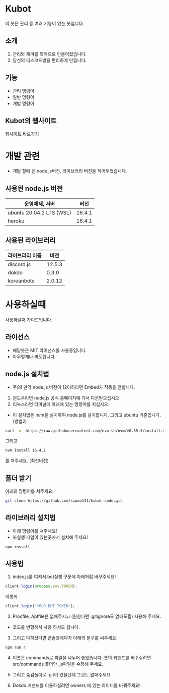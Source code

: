 # Kubot
이 봇은 관리 등 여러 기능이 있는 봇입니다.

## 소개
1. 관리와 재미를 목적으로 만들어졌습니다.
2. 당신의 디스코드방을 편리하게 만듭니다.

## 기능
+ 관리 명령어
+ 일반 명령어
+ 개발 명령어

## Kubot의 웹사이트
[웹사이트 바로가기](https://kubot.netlify.app/)

# 개발 관련
+ 개발 할때 쓴 node.js버전, 라이브러리 버전을 적어두었습니다.

## 사용된 node.js 버전
|운영체제, 서버|버전|
|--|--|
|ubuntu 20.04.2 LTS (WSL)|16.4.1|
|heroku|16.4.1|

## 사용된 라이브러리
|라이브러리 이름|버전|
|--|--|
|discord.js|12.5.3|
|dokdo|0.3.0|
|koreanbots|2.0.12|


# 사용하실때
사용하살때 가이드입니다.

## 라이선스
- 해당봇은 MIT 라이선스를 사용중입니다.
- 아무렇게나 써도됩니다.

## node.js 설치법
* 주의! 만약 node.js 버젼이 12이하라면 Embed가 작동을 안합니다.
1. 윈도우라면 node.js 공식 홈페이지에 가서 다운받으십시오
2. 리눅스라면 터미널에 아래에 있는 명령어를 치십시오.
* 이 설치법은 nvm을 설치하여 node.js를 설치합니다. 그리고 ubuntu 기준입니다. (방법2)
```zsh
curl -o- https://raw.githubusercontent.com/nvm-sh/nvm/v0.35.3/install.sh | bash
```
그리고
```zsh
nvm install 16.4.1
```
를 쳐주세요. (최신버전)

## 폴더 받기
아래의 명령어를 쳐주세요.
```zsh
git clone https://github.com/siwoo131/kubot-code.git
```

## 라이브러리 설치법
* 아래 명령어를 쳐주세요!
* 봇실행 파일이 있는곳에서 설치해 주세요!
```zsh
npm install
```

## 사용법
1. index.js를 여셔서 bot실행 구문에 아래처럼 바꾸주세요!
```javascript
client.login(process.env.TOKEN);
```
이렇게
```javascript
client.login("YOUR_BOT_TOKEN");
```

2. Procfile, Aptfile은 없애주시고 (원한다면 .gitignore도 없애도됨) 사용해 주세요.

+ 코드를 변형해서 사용 하셔도 됩니다.

3. 그리고 다하셨다면 콘솔창에다가 아래의 문구를 써주세요.
```zsh
npm run r
```
4. 이봇은 commands로 파일을 나누어 놓았습니다. 봇의 커맨드를 바꾸실려면 src/commands 폴더안 .js파일을 수정해 주세요.

5. 그리고 숨김폴더로 .git이 있을텐데 그것도 없애주세요.

6. Dokdo 커맨드를 이용하실려면 owners 에 있는 아이디를 바꿔주세요!